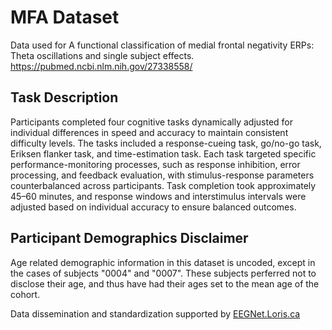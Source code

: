 # MFA Dataset

Data used for A functional classification of medial frontal negativity ERPs: Theta oscillations and single subject effects.
https://pubmed.ncbi.nlm.nih.gov/27338558/

## Task Description

Participants completed four cognitive tasks dynamically adjusted for individual differences in speed and accuracy to maintain consistent difficulty levels. The tasks included a response-cueing task, go/no-go task, Eriksen flanker task, and time-estimation task. Each task targeted specific performance-monitoring processes, such as response inhibition, error processing, and feedback evaluation, with stimulus-response parameters counterbalanced across participants. Task completion took approximately 45–60 minutes, and response windows and interstimulus intervals were adjusted based on individual accuracy to ensure balanced outcomes.

## Participant Demographics Disclaimer

Age related demographic information in this dataset is uncoded, except in the cases of subjects "0004" and "0007". These subjects perferred not to disclose their age, and thus have had their ages set to the mean age of the cohort.

Data dissemination and standardization supported by [EEGNet.Loris.ca](https://eegnet.loris.ca)
